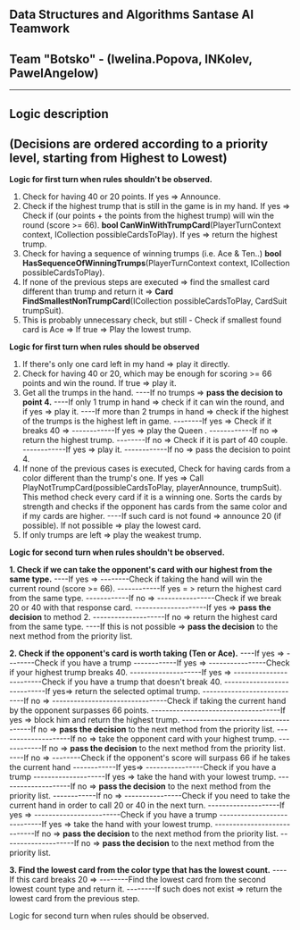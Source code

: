 **Data Structures and Algorithms Santase AI Teamwork**
------------------------------------------

Team "Botsko" - (Iwelina.Popova, INKolev, PawelAngelow)
-------------------------------------------------------


----------


Logic description
-----------------

(Decisions are ordered according to a priority level, starting from Highest to Lowest)
------------------------------------------------------------------------


**Logic for first turn when rules shouldn't be observed.**

1. Check for having 40 or 20 points. If yes => Announce.
2. Check if the highest trump that is still in the game is in my hand.
If yes => Check if (our points + the points from the highest trump) will win the round (score >= 66). **bool CanWinWithTrumpCard**(PlayerTurnContext context, ICollection<Card> possibleCardsToPlay).
If yes => return the highest trump.
3. Check for having a sequence of winning trumps (i.e. Ace & Ten..) **bool HasSequenceOfWinningTrumps**(PlayerTurnContext context, ICollection<Card> possibleCardsToPlay).
4. If none of the previous steps are executed => find the smallest card different than trump and return it => **Card FindSmallestNonTrumpCard**(ICollection<Card> possibleCardsToPlay, CardSuit trumpSuit).
5. This is probably unnecessary check, but still - Check if smallest found card is Ace => If true => Play the lowest trump.


**Logic for first turn when rules should be observed** 

1. If there's only one card left in my hand => play it directly.
2. Check for having 40 or 20, which may be enough for scoring >= 66 points and win the round. If true => play it.
3. Get all the trumps in the hand.
----If no trumps => **pass the decision to point 4.**
----If only 1 trump in hand => check if it can win the round, and if yes => play it.
----If more than 2 trumps in hand => check if the highest of the trumps is the highest left in game. 
--------If yes => Check if it breaks 40 => 
------------If yes => play the Queen .
------------If no => return the highest trump.
--------If no => Check if it is part of 40 couple.
------------If yes => play it.
------------If no => pass the decision to point 4.
4. If none of the previous cases is executed, Check for having cards from a color different than the trump's one.
If yes =>
Call PlayNotTrumpCard(possibleCardsToPlay, playerAnnounce, trumpSuit). This method check every card if it is a winning one. Sorts the cards by strength and checks if the opponent has cards from the same color and if my cards are higher.
----If such card is not found => announce 20 (if possible). If not possible => play the lowest card.
5. If only trumps are left => play the weakest trump.

**Logic for second turn when rules shouldn't be observed.**

**1. Check if we can take the opponent's card with our highest from the same type.**
----If yes => 
--------Check if taking the hand will win the current round (score >= 66).
------------If yes = > return the highest card from the same type.
------------If no =>
----------------Check if we break 20 or 40 with that response card.
--------------------If yes => **pass the decision** to method 2.
--------------------If no => return the highest card from the same type.
----If this is not possible => **pass the decision** to the next method from the priority list.

**2. Check if the opponent's card is worth taking (Ten or Ace).**
----If yes =>
--------Check if you have a trump
------------If yes => 
----------------Check if your highest trump breaks 40.
--------------------If yes => 
------------------------Check if you have a trump that doesn't break 40.
----------------------------If yes=> return the selected optimal trump.
----------------------------If no => 
--------------------------------Check if taking the current hand by the opponent surpasses 66 points.
------------------------------------If yes => block him and return the highest trump.
------------------------------------If no => **pass the decision** to the next method from the priority list.
--------------------If no => take the opponent card with your highest trump.
------------If no => **pass the decision** to the next method from the priority list.
----If no =>
--------Check if the opponent's score will surpass 66 if he takes the current hand
------------If yes=> 
----------------Check if you have a trump
--------------------If yes => take the hand with your lowest trump.
--------------------If no => **pass the decision** to the next method from the priority list.
------------If no => 
----------------Check if you need to take the current hand in order to call 20 or 40 in the next turn.
--------------------If yes =>
------------------------Check if you have a trump
----------------------------If yes => take the hand with your lowest trump.
----------------------------If no => **pass the decision** to the next method from the priority list.
--------------------If no => **pass the decision** to the next method from the priority list.

**3. Find the lowest card from the color type that has the lowest count.**
----If this card breaks 20 => 
--------Find the lowest card from the second lowest count type and return it.
--------If such does not exist => return the lowest card from the previous step.


Logic for second turn when rules should be observed.



